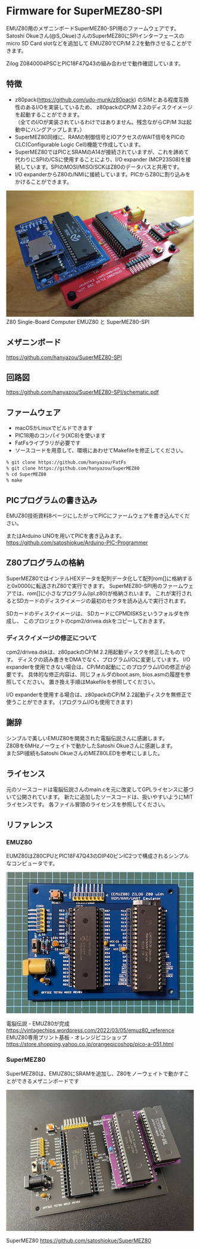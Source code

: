 # Firmware for SuperMEZ80-SPI

EMUZ80用のメザニンボードSuperMEZ80-SPI用のファームウェアです。
Satoshi Okueさん(@S_Okue)さんのSuperMEZ80にSPIインターフェースのmicro SD Card slotなどを追加して
EMUZ80でCP/M 2.2を動作させることができます。

Zilog Z0840004PSCとPIC18F47Q43の組み合わせで動作確認しています。

## 特徴

* z80pack(https://github.com/udo-munk/z80pack) のSIMとある程度互換性のあるI/Oを実装しているため、
z80packのCP/M 2.2のディスクイメージを起動することができます。  
（全てのI/Oが実装されているわけではありません。残念ながらCP/M 3は起動中にハングアップします。）
* SuperMEZ80同様に、RAMの制御信号とIOアクセスのWAIT信号をPICのCLC(Configurable Logic Cell)機能で作成しています。
* SuperMEZ80ではPICとSRAMのA14が接続されていますが、これを諦めて代わりにSPIの/CSに使用することにより、I/O expander (MCP23S08)を接続しています。SPIのMOSI/MISO/SCKはZ80のデータバスと共用です。
* I/O expanderからZ80の/NMIに接続しています。PICからZ80に割り込みをかけることができます。

![SuperMEZ80-SPI and EMUZ80](imgs/supermez80-spi-and-emuz80.png)  
Z80 Single-Board Computer EMUZ80 と SuperMEZ80-SPI

## メザニンボード
https://github.com/hanyazou/SuperMEZ80-SPI

## 回路図
https://github.com/hanyazou/SuperMEZ80-SPI/schematic.pdf

## ファームウェア

* macOSかLinuxでビルドできます
* PIC18用のコンパイラ(XC8)を使います
* FatFsライブラリが必要です
* ソースコードを用意して、環境にあわせてMakefileを修正してください。
```
% git clone https://github.com/hanyazou/FatFs
% git clone https://github.com/hanyazou/SuperMEZ80
% cd SuperMEZ80
% make
```

## PICプログラムの書き込み
EMUZ80技術資料8ページにしたがってPICにファームウェアを書き込んでください。

またはArduino UNOを用いてPICを書き込みます。  
https://github.com/satoshiokue/Arduino-PIC-Programmer

## Z80プログラムの格納
SuperMEZ80ではインテルHEXデータを配列データ化して配列rom[]に格納すると0x0000に転送されZ80で実行できます。
SuperMEZ80-SPI用のファームウェアでは、rom[]に小さなプログラム(ipl.z80)が格納されいます。
これが実行されるとSDカードのディスクイメージの最初のセクタを読み込んで実行されます。

SDカードのディスクイメージは、
SDカードにCPMDISKSというフォルダを作成し、
このプロジェクトのcpm2/drivea.dskをコピーしておきます。

### ディスクイメージの修正について
cpm2/drivea.dskは、z80packのCP/M 2.2用起動ディスクを修正したものです。
ディスクの読み書きをDMAでなく、プログラムI/Oに変更しています。
I/O expanderを使用できない場合は、CP/Mの起動にこのプログラムI/Oの修正が必要です。
具体的な修正内容は、同じフォルダのboot.asm, bios.asmの履歴を参照してください。
置き換え手順はMakefileを参照してください。

I/O expanderを使用する場合は、z80packのCP/M 2.2起動ディスクを無修正で使うことができます。
(プログラムI/Oも使用できます)

## 謝辞
シンプルで美しいEMUZ80を開発された電脳伝説さんに感謝します。  
Z80Bを6MHzノーウェイトで動かしたSatoshi Okueさんに感謝します。  
またSPI接続もSatoshi OkueさんのMEZ80LEDを参考にしました。  

## ライセンス
元のソースコードは電脳伝説さんのmain.cを元に改変してGPLライセンスに基づいて公開されています。
新たに追加したソースコードは、扱いやすいようにMITライセンスです。
各ファイル冒頭のライセンスを参照してください。

## リファレンス
### EMUZ80
EUMZ80はZ80CPUとPIC18F47Q43のDIP40ピンIC2つで構成されるシンプルなコンピュータです。

![EMUZ80](imgs/IMG_Z80.jpeg)

電脳伝説 - EMUZ80が完成  
https://vintagechips.wordpress.com/2022/03/05/emuz80_reference  
EMUZ80専用プリント基板 - オレンジピコショップ  
https://store.shopping.yahoo.co.jp/orangepicoshop/pico-a-051.html

### SuperMEZ80
SuperMEZ80は、EMUZ80にSRAMを追加し、Z80をノーウェイトで動かすことができるメザニンボードです

![EMUZ80](imgs/IMG_1595.jpeg)

SuperMEZ80
https://github.com/satoshiokue/SuperMEZ80
